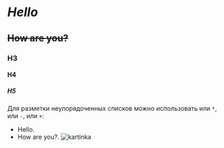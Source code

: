 # **_Hello_**
## ~~How are you?~~
### H3
#### H4
##### H5
Для разметки неупорядоченных списков можно использовать или `*`, или `-`, или `+`:
- Hello.
- How are you?.
![kartinka](http://pp.userapi.com/c636028/v636028304/a226/FUB6pXcx9PU.jpg)
